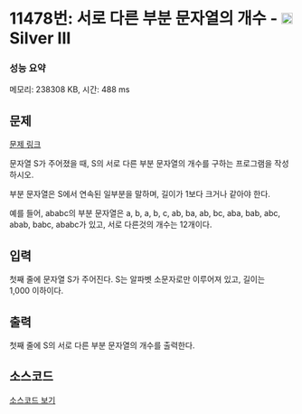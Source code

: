 # 11478번: 서로 다른 부분 문자열의 개수 - <img src="https://static.solved.ac/tier_small/8.svg" style="height:20px" /> Silver III

<!-- performance -->
### 성능 요약
메모리: 238308 KB, 시간: 488 ms
<!-- end -->

## 문제

[문제 링크](https://boj.kr/11478)

<p>문자열 S가 주어졌을 때, S의 서로 다른 부분 문자열의 개수를 구하는 프로그램을 작성하시오.</p>

<p>부분 문자열은 S에서 연속된 일부분을 말하며, 길이가 1보다 크거나 같아야 한다.</p>

<p>예를 들어, ababc의 부분 문자열은 a, b, a, b, c, ab, ba, ab, bc, aba, bab, abc, abab, babc, ababc가 있고, 서로 다른것의 개수는 12개이다.</p>

## 입력

<p>첫째 줄에 문자열 S가 주어진다. S는 알파벳 소문자로만 이루어져 있고, 길이는 1,000&nbsp;이하이다.</p>

## 출력

<p>첫째 줄에 S의 서로 다른 부분 문자열의 개수를 출력한다.</p>

## 소스코드

[소스코드 보기](서로%20다른%20부분%20문자열의%20개수.py)